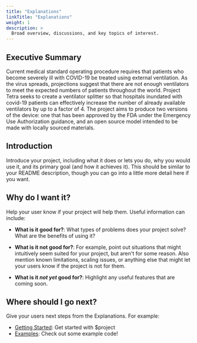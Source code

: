 ```yaml
---
title: "Explanations"
linkTitle: "Explanations"
weight: 1
description: >
  Broad overview, discussions, and key topics of interest.
---
```


## Executive Summary

Current medical standard operating procedure requires that patients who become severely ill with COVID-19 be treated using external ventilation.
As the virus spreads, projections suggest that there are not enough ventilators to meet the expected numbers of patients throughout the world.
Project Tetra seeks to create a ventilator splitter so that hospitals inundated with covid-19 patients can effectively increase the number of already available ventilators by up to a factor of 4.
The project aims to produce two versions of the device: one that has been approved by the FDA under the Emergency Use Authorization guidance, and an open source model intended to be made with locally sourced materials.

## Introduction

Introduce your project, including what it does or lets you do, why you would use it, and its primary goal (and how it achieves it). This should be similar to your README description, though you can go into a little more detail here if you want.

## Why do I want it?

Help your user know if your project will help them. Useful information can include: 

* **What is it good for?**: What types of problems does your project solve? What are the benefits of using it?

* **What is it not good for?**: For example, point out situations that might intuitively seem suited for your project, but aren't for some reason. Also mention known limitations, scaling issues, or anything else that might let your users know if the project is not for them.

* **What is it *not yet* good for?**: Highlight any useful features that are coming soon.

## Where should I go next?

Give your users next steps from the Explanations. For example:

* [Getting Started](/getting-started/): Get started with $project
* [Examples](/examples/): Check out some example code!

